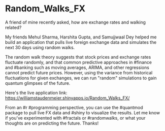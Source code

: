 # Random_Walks_FX

A friend of mine recently asked, how are exchange rates and walking related?

My friends Mehul Sharma, Harshita Gupta, and Samujjwaal Dey helped me build an application that pulls live foreign exchange data and simulates the next 30 days using random walks.

The random walk theory suggests that stock prices and exchange rates fluctuate randomly, and that common predictive approaches in #finance and #banking such as moving averages, ARIMA, and other regressions cannot predict future prices. However, using the variance from historical fluctuations for given exchanges, we can run "random" simulations to gain quantum glimpses of the future.

Here's the live application link: https://williamstaudenmeier.shinyapps.io/Random_Walks_FX/

From an #r #programming perspective, you can use the #quantmod package to pull live FX data and #shiny to visualize the results. Let me know if you've experimented with #fractals or #randomwalks, or what your thoughts are on predicting the future. Thanks!
